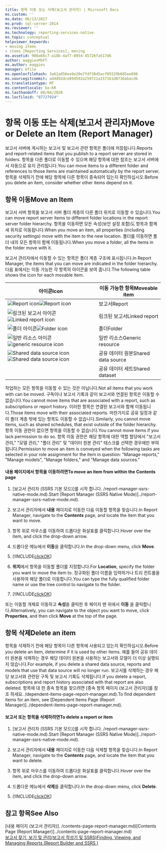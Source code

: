 ```yaml
---
title: 항목 이동 또는 삭제(보고서 관리자) | Microsoft Docs
ms.custom: ''
ms.date: 06/13/2017
ms.prod: sql-server-2014
ms.reviewer: ''
ms.technology: reporting-services-native
ms.topic: conceptual
helpviewer_keywords:
- moving items
- items [Reporting Services], moving
ms.assetid: 980a66c7-a18b-4af7-8954-45726fa517d6
author: maggiesMSFT
ms.author: maggies
manager: kfile
ms.openlocfilehash: 3a61ad56ea9e20e7fdf38d5acf05529b685ee896
ms.sourcegitcommit: ad4d92dce894592a259721a1571b1d8736abacdb
ms.translationtype: MT
ms.contentlocale: ko-KR
ms.lasthandoff: 08/04/2020
ms.locfileid: "87727924"
---
```

# <a name="move-or-delete-an-item-report-manager"></a><span data-ttu-id="719ad-102">항목 이동 또는 삭제(보고서 관리자)</span><span class="sxs-lookup"><span data-stu-id="719ad-102">Move or Delete an Item (Report Manager)</span></span>
  <span data-ttu-id="719ad-103">보고서 서버에 게시하는 보고서 및 보고서 관련 항목은 폴더에 저장됩니다.</span><span class="sxs-lookup"><span data-stu-id="719ad-103">Reports and report-related items that you publish to a report server are stored in folders.</span></span> <span data-ttu-id="719ad-104">항목을 다른 폴더로 이동할 수 있으며 해당 항목에 대한 참조는 보고서 서버에서 자동으로 유지 관리됩니다.</span><span class="sxs-lookup"><span data-stu-id="719ad-104">You can move items to a different folder and references to those items are maintained automatically by the report server.</span></span> <span data-ttu-id="719ad-105">항목을 삭제하기 전에 해당 항목에 다른 항목이 종속되어 있는지 확인하십시오.</span><span class="sxs-lookup"><span data-stu-id="719ad-105">Before you delete an item, consider whether other items depend on it.</span></span>  
  
## <a name="move-an-item"></a><span data-ttu-id="719ad-106">항목 이동</span><span class="sxs-lookup"><span data-stu-id="719ad-106">Move an Item</span></span>  
 <span data-ttu-id="719ad-107">보고서 서버 항목을 보고서 서버 폴더 계층의 다른 폴더 위치로 이동할 수 있습니다.</span><span class="sxs-lookup"><span data-stu-id="719ad-107">You can move report server items to different folder locations in the report server folder hierarchy.</span></span> <span data-ttu-id="719ad-108">항목을 이동하면 모든 속성(보안 설정 포함)도 항목과 함께 새 위치로 이동됩니다.</span><span class="sxs-lookup"><span data-stu-id="719ad-108">When you move an item, all properties (including security settings) move with the item to the new location.</span></span> <span data-ttu-id="719ad-109">폴더를 이동하면 폴더 내의 모든 항목이 함께 이동됩니다.</span><span class="sxs-lookup"><span data-stu-id="719ad-109">When you move a folder, all the items in the folder move with it.</span></span>  
  
 <span data-ttu-id="719ad-110">보고서 관리자에서 이동할 수 있는 항목은 폴더 계층 구조에 표시됩니다.</span><span class="sxs-lookup"><span data-stu-id="719ad-110">In Report Manager, the items that you can move are indicated in the folder hierarchy.</span></span> <span data-ttu-id="719ad-111">다음 표에서는 이동 가능한 각 항목의 아이콘을 보여 줍니다.</span><span class="sxs-lookup"><span data-stu-id="719ad-111">The following table shows the icon for each movable item.</span></span>  
  
|<span data-ttu-id="719ad-112">아이콘</span><span class="sxs-lookup"><span data-stu-id="719ad-112">Icon</span></span>|<span data-ttu-id="719ad-113">이동 가능한 항목</span><span class="sxs-lookup"><span data-stu-id="719ad-113">Moveable item</span></span>|  
|----------|-------------------|  
|<span data-ttu-id="719ad-114">![Report icon](../media/hlp-16doc.gif "보고서 아이콘")</span><span class="sxs-lookup"><span data-stu-id="719ad-114">![Report icon](../media/hlp-16doc.gif "Report icon")</span></span>|<span data-ttu-id="719ad-115">보고서</span><span class="sxs-lookup"><span data-stu-id="719ad-115">Report</span></span>|  
|<span data-ttu-id="719ad-116">![링크된 보고서 아이콘](../media/hlp-16linked.gif "링크된 보고서 아이콘")</span><span class="sxs-lookup"><span data-stu-id="719ad-116">![Linked report icon](../media/hlp-16linked.gif "Linked report icon")</span></span>|<span data-ttu-id="719ad-117">링크된 보고서</span><span class="sxs-lookup"><span data-stu-id="719ad-117">Linked report</span></span>|  
|<span data-ttu-id="719ad-118">![폴더 아이콘](../media/hlp-16folder.gif "폴더 아이콘")</span><span class="sxs-lookup"><span data-stu-id="719ad-118">![Folder icon](../media/hlp-16folder.gif "Folder icon")</span></span>|<span data-ttu-id="719ad-119">폴더</span><span class="sxs-lookup"><span data-stu-id="719ad-119">Folder</span></span>|  
|<span data-ttu-id="719ad-120">![일반 리소스 아이콘](../media/hlp-16file.gif "일반 리소스 아이콘")</span><span class="sxs-lookup"><span data-stu-id="719ad-120">![generic resource icon](../media/hlp-16file.gif "generic resource icon")</span></span>|<span data-ttu-id="719ad-121">일반 리소스</span><span class="sxs-lookup"><span data-stu-id="719ad-121">Generic resource</span></span>|  
|<span data-ttu-id="719ad-122">![Shared data source icon](../media/hlp-16datasource.png "공유 데이터 원본 아이콘")</span><span class="sxs-lookup"><span data-stu-id="719ad-122">![Shared data source icon](../media/hlp-16datasource.png "Shared data source icon")</span></span>|<span data-ttu-id="719ad-123">공유 데이터 원본</span><span class="sxs-lookup"><span data-stu-id="719ad-123">Shared data source</span></span>|  
||<span data-ttu-id="719ad-124">공유 데이터 세트</span><span class="sxs-lookup"><span data-stu-id="719ad-124">Shared dataset</span></span>|  
  
 <span data-ttu-id="719ad-125">작업하는 모든 항목을 이동할 수 있는 것은 아닙니다.</span><span class="sxs-lookup"><span data-stu-id="719ad-125">Not all items that you work with can be moved.</span></span> <span data-ttu-id="719ad-126">구독이나 보고서 기록과 같이 보고서와 연결된 항목은 이동할 수 없습니다.</span><span class="sxs-lookup"><span data-stu-id="719ad-126">You cannot move items that are associated with a report, such as subscriptions or report history.</span></span> <span data-ttu-id="719ad-127">이러한 항목은 연결된 보고서와 함께 이동됩니다.</span><span class="sxs-lookup"><span data-stu-id="719ad-127">Those items move with their associated reports.</span></span> <span data-ttu-id="719ad-128">마찬가지로 공유 일정과 같이 폴더 계층 밖에 있는 항목도 이동할 수 없습니다.</span><span class="sxs-lookup"><span data-stu-id="719ad-128">Similarly, you cannot move items, such as shared schedules, that exist outside of the folder hierarchy.</span></span> <span data-ttu-id="719ad-129">항목 이동 권한이 없으면 항목을 이동할 수 없습니다.</span><span class="sxs-lookup"><span data-stu-id="719ad-129">You cannot move items if you lack permission to do so.</span></span> <span data-ttu-id="719ad-130">항목 이동 권한은 해당 항목에 대한 역할 할당에서 "보고서 관리," "모델 관리," "폴더 관리" 및 "데이터 원본 관리" 태스크를 선택한 경우에만 부여됩니다.</span><span class="sxs-lookup"><span data-stu-id="719ad-130">Permission to move an item is conveyed when the following tasks are selected in your role assignment for the item in question: "Manage reports," "Manage models", "Manage folders," and "Manage data sources."</span></span>  
  
#### <a name="to-move-an-item-from-within-the-contents-page"></a><span data-ttu-id="719ad-131">내용 페이지에서 항목을 이동하려면</span><span class="sxs-lookup"><span data-stu-id="719ad-131">To move an item from within the Contents page</span></span>  
  
1.  <span data-ttu-id="719ad-132">[보고서 관리자 &#40;SSRS 기본 모드&#41;]를 시작 합니다. /report-manager-ssrs-native-mode.md).</span><span class="sxs-lookup"><span data-stu-id="719ad-132">Start [Report Manager  &#40;SSRS Native Mode&#41;]../report-manager-ssrs-native-mode.md).</span></span>  
  
2.  <span data-ttu-id="719ad-133">보고서 관리자에서 **내용** 페이지로 이동한 다음 이동할 항목을 찾습니다.</span><span class="sxs-lookup"><span data-stu-id="719ad-133">In Report Manager, navigate to the **Contents** page, and locate the item that you want to move.</span></span>  
  
3.  <span data-ttu-id="719ad-134">항목 위로 마우스를 이동하여 드롭다운 화살표를 클릭합니다.</span><span class="sxs-lookup"><span data-stu-id="719ad-134">Hover over the item, and click the drop-down arrow.</span></span>  
  
4.  <span data-ttu-id="719ad-135">드롭다운 메뉴에서 **이동**을 클릭합니다.</span><span class="sxs-lookup"><span data-stu-id="719ad-135">In the drop-down menu, click **Move**.</span></span>  
  
5.  [!INCLUDE[clickOK](../../../includes/clickok-md.md)]  
  
6.  <span data-ttu-id="719ad-136">**위치**에서 항목을 이동할 폴더를 지정합니다.</span><span class="sxs-lookup"><span data-stu-id="719ad-136">For **Location**, specify the folder you want to move the item to.</span></span> <span data-ttu-id="719ad-137">정규화된 폴더 이름을 입력하거나 트리 컨트롤을 사용하여 해당 폴더로 이동합니다.</span><span class="sxs-lookup"><span data-stu-id="719ad-137">You can type the fully qualified folder name or use the tree control to navigate to the folder.</span></span>  
  
7.  [!INCLUDE[clickOK](../../../includes/clickok-md.md)]  
  
 <span data-ttu-id="719ad-138">또는 이동할 개체로 이동하고 **속성**을 클릭한 후 페이지 맨 위에서 **이동** 을 클릭합니다.</span><span class="sxs-lookup"><span data-stu-id="719ad-138">Alternatively, you can navigate to the object you want to move, click **Properties**, and then click **Move** at the top of the page.</span></span>  
  
## <a name="delete-an-item"></a><span data-ttu-id="719ad-139">항목 삭제</span><span class="sxs-lookup"><span data-stu-id="719ad-139">Delete an item</span></span>  
 <span data-ttu-id="719ad-140">항목을 삭제하기 전에 해당 항목이 다른 항목에 사용되고 있는지 확인하십시오.</span><span class="sxs-lookup"><span data-stu-id="719ad-140">Before you delete an item, determine if it is used by other items.</span></span> <span data-ttu-id="719ad-141">예를 들어 공유 데이터 원본을 삭제하는 경우 해당 데이터 원본을 사용하는 보고서와 모델이 더 이상 실행되지 않습니다.</span><span class="sxs-lookup"><span data-stu-id="719ad-141">For example, if you delete a shared data source, reports and models that use that data source will no longer run.</span></span> <span data-ttu-id="719ad-142">보고서를 삭제하는 경우 해당 보고서와 관련된 구독 및 보고서 기록도 삭제됩니다.</span><span class="sxs-lookup"><span data-stu-id="719ad-142">If you delete a report, subscriptions and report history associated with that report are also deleted.</span></span> <span data-ttu-id="719ad-143">항목에 대 한 종속 항목을 찾으려면 [종속 항목 페이지 &#40;보고서 관리자&#41;]를 참조 하세요. /dependent-items-page-report-manager.md).</span><span class="sxs-lookup"><span data-stu-id="719ad-143">To find dependent items for an item, see [Dependent Items Page &#40;Report Manager&#41;]../dependent-items-page-report-manager.md).</span></span>  
  
#### <a name="to-delete-a-report-or-item"></a><span data-ttu-id="719ad-144">보고서 또는 항목을 삭제하려면</span><span class="sxs-lookup"><span data-stu-id="719ad-144">To delete a report or item</span></span>  
  
1.  <span data-ttu-id="719ad-145">[보고서 관리자 &#40;SSRS 기본 모드&#41;]를 시작 합니다. /report-manager-ssrs-native-mode.md).</span><span class="sxs-lookup"><span data-stu-id="719ad-145">Start [Report Manager  &#40;SSRS Native Mode&#41;]../report-manager-ssrs-native-mode.md).</span></span>  
  
2.  <span data-ttu-id="719ad-146">보고서 관리자에서 **내용** 페이지로 이동한 다음 삭제할 항목을 찾습니다.</span><span class="sxs-lookup"><span data-stu-id="719ad-146">In Report Manager, navigate to the **Contents** page, and locate the item that you want to delete.</span></span>  
  
3.  <span data-ttu-id="719ad-147">항목 위로 마우스를 이동하여 드롭다운 화살표를 클릭합니다.</span><span class="sxs-lookup"><span data-stu-id="719ad-147">Hover over the item, and click the drop-down arrow.</span></span>  
  
4.  <span data-ttu-id="719ad-148">드롭다운 메뉴에서 **삭제**를 클릭합니다.</span><span class="sxs-lookup"><span data-stu-id="719ad-148">In the drop-down menu, click **Delete**.</span></span>  
  
5.  [!INCLUDE[clickOK](../../../includes/clickok-md.md)]  
  
## <a name="see-also"></a><span data-ttu-id="719ad-149">참고 항목</span><span class="sxs-lookup"><span data-stu-id="719ad-149">See Also</span></span>  
 <span data-ttu-id="719ad-150">[내용 페이지 &#40;보고서 관리자&#41;]. /contents-page-report-manager.md)</span><span class="sxs-lookup"><span data-stu-id="719ad-150">[Contents Page &#40;Report Manager&#41;]../contents-page-report-manager.md)</span></span>   
 [<span data-ttu-id="719ad-151">보고서 찾기, 보기 및 관리&#40;보고서 작성기 및 SSRS&#41;</span><span class="sxs-lookup"><span data-stu-id="719ad-151">Finding, Viewing, and Managing Reports &#40;Report Builder and SSRS &#41;</span></span>](../report-builder/finding-viewing-and-managing-reports-report-builder-and-ssrs.md)  
  
  
